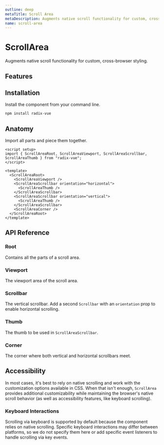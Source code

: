 ```yaml
---
outline: deep
metaTitle: Scroll Area
metaDescription: Augments native scroll functionality for custom, cross-browser styling.
name: scroll-area
---
```


<script setup> 
import DemoScrollArea from '../../components/demo/ScrollArea/index.vue' 
</script>

# ScrollArea

<Description>
Augments native scroll functionality for custom, cross-browser styling.
</Description>

<HeroContainer folder="ScrollArea">
<DemoScrollArea />
<template v-slot:codeSlot>
<HeroCodeGroup>
<div filename="index.vue">

<<< ../../components/demo/ScrollArea/index.vue

</div>
<div filename="tailwind.config.js">

<<< ../../components/demo/ScrollArea/tailwind.config.js

</div>
</HeroCodeGroup>
</template>
</HeroContainer>

## Features

<Highlights
  :features="[
    'Scrollbar sits on top of the scrollable content, taking up no space.',
    'Scrolling is native; no underlying position movements via CSS transformations.',
    'Shims pointer behaviors only when interacting with the controls, so keyboard controls are unaffected.',
    'Supports Right to Left direction.',
  ]"
/>

## Installation

Install the component from your command line.

```bash
npm install radix-vue
```

## Anatomy

Import all parts and piece them together.

```vue
<script setup>
import { ScrollAreaRoot, ScrollAreaViewport, ScrollAreaScrollbar, ScrollAreaThumb } from "radix-vue";
</script>

<template>
  <ScrollAreaRoot>
    <ScrollAreaViewport />
    <ScrollAreaScrollbar orientation="horizontal">
      <ScrollAreaThumb />
    </ScrollAreaScrollbar>
    <ScrollAreaScrollbar orientation="vertical">
      <ScrollAreaThumb />
    </ScrollAreaScrollbar>
    <ScrollAreaCorner />
  </ScrollAreaRoot>
</template>
```

## API Reference

### Root

Contains all the parts of a scroll area.

<PropsTable
  :data="[
    {
      name: 'type',
      type: '&quot;auto&quot; | &quot;always&quot; | &quot;scroll&quot; | &quot;hover&quot;',
      typeSimple: 'enum',
      default: '&quot;hover&quot;',
      description: '<span> Describes the nature of scrollbar visibility, similar to how the scrollbar preferences in MacOS control visibility of native scrollbars. <br /> <br /> <Code>&quot;auto&quot;</Code> means that scrollbars are visible when content is overflowing on the corresponding orientation. <br /> <Code>&quot;always&quot;</Code> means that scrollbars are always visible regardless of whether the content is overflowing. <br /> <Code>&quot;scroll&quot;</Code> means that scrollbars are visible when the user is scrolling along its corresponding orientation. <br /> <Code>&quot;hover&quot;</Code> when the user is scrolling along its corresponding orientation and when the user is hovering over the scroll area.</span>',
    },
    {
      name: 'scrollHideDelay',
      type: 'number',
      default: '600',
      description: '<span> If <Code>type</Code> is set to either <Code>&quot;scroll&quot;</Code> or <Code>&quot;hover&quot;</Code>, this prop determines the length of time, in milliseconds, before the scrollbars are hidden after the user stops interacting with scrollbars.</span>',
    },
    {
      name: 'dir',
      required: false,
      type: '&quot;ltr&quot; | &quot;rtl&quot;',
      typeSimple: 'enum',
      description: '<span> The reading direction of the scroll area. If omitted, inherits globally from <Code>DirectionProvider</Code> or assumes LTR (left-to-right) reading mode.</span>',
    },
    {
      name: 'asChild',
      required: false,
      type: 'boolean',
      default: 'false',
      description: 'Change the default rendered element for the one passed as a child, merging their props and behavior.<br><br>Read our <a href=&quot;/guides/composition&quot;>Composition</a> guide for more details.',
    },
  ]"
/>

### Viewport

The viewport area of the scroll area.

<PropsTable
  :data="[
    {
      name: 'asChild',
      required: false,
      type: 'boolean',
      default: 'false',
      description: 'Change the default rendered element for the one passed as a child, merging their props and behavior.<br><br>Read our <a href=&quot;/guides/composition&quot;>Composition</a> guide for more details.',
    },
  ]"
/>

### Scrollbar

The vertical scrollbar. Add a second `Scrollbar` with an `orientation` prop to enable horizontal scrolling.

<PropsTable
  :data="[
    {
      name: 'asChild',
      required: false,
      type: 'boolean',
      default: 'false',
      description: 'Change the default rendered element for the one passed as a child, merging their props and behavior.<br><br>Read our <a href=&quot;/guides/composition&quot;>Composition</a> guide for more details.',
    },
    {
      name: 'orientation',
      required: false,
      type: '&quot;horizontal&quot; | &quot;vertical&quot;',
      typeSimple: 'enum',
      default: 'vertical',
      description: 'The orientation of the scrollbar',
    },
  ]"
/>

<DataAttributesTable
  :data="[
    {
      attribute: '[data-state]',
      values: ['visible', 'hidden'],
    },
    {
      attribute: '[data-orientation]',
      values: ['vertical', 'horizontal'],
    },
  ]"
/>

### Thumb

The thumb to be used in `ScrollAreaScrollbar`.

<PropsTable
  :data="[
    {
      name: 'asChild',
      required: false,
      type: 'boolean',
      default: 'false',
      description: 'Change the default rendered element for the one passed as a child, merging their props and behavior.<br><br>Read our <a href=&quot;/guides/composition&quot;>Composition</a> guide for more details.',
    },
  ]"
/>

<DataAttributesTable
  :data="[
    {
      attribute: '[data-state]',
      values: ['visible', 'hidden'],
    },
  ]"
/>

### Corner

The corner where both vertical and horizontal scrollbars meet.

<PropsTable
  :data="[
    {
      name: 'asChild',
      required: false,
      type: 'boolean',
      default: 'false',
      description: 'Change the default rendered element for the one passed as a child, merging their props and behavior.<br><br>Read our <a href=&quot;/guides/composition&quot;>Composition</a> guide for more details.',
    },
  ]"
/>

## Accessibility

In most cases, it's best to rely on native scrolling and work with the customization options available in CSS. When that isn't enough, `ScrollArea` provides additional customizability while maintaining the browser's native scroll behavior (as well as accessibility features, like keyboard scrolling).

### Keyboard Interactions

Scrolling via keyboard is supported by default because the component relies on native scrolling. Specific keyboard interactions may differ between platforms, so we do not specify them here or add specific event listeners to handle scrolling via key events.
